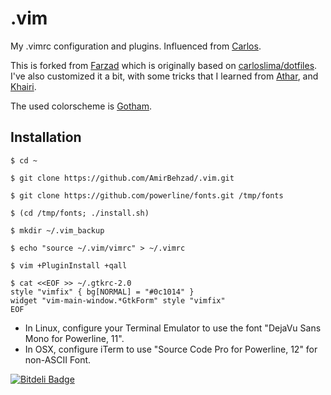 .vim
========

My .vimrc configuration and plugins.
Influenced from [Carlos](https://github.com/carloslima).

This is forked from [Farzad](https://github.com/farzadghanei/dotfiles) which is originally based on [carloslima/dotfiles](https://github.com/carloslima/dotfiles).
I've also customized it a bit, with some tricks that I learned from [Athar](https://github.com/atharh), and [Khairi](https://github.com/khairihafsham).

The used colorscheme is [Gotham](https://github.com/whatyouhide/vim-gotham).

## Installation
```
$ cd ~

$ git clone https://github.com/AmirBehzad/.vim.git

$ git clone https://github.com/powerline/fonts.git /tmp/fonts

$ (cd /tmp/fonts; ./install.sh)

$ mkdir ~/.vim_backup

$ echo "source ~/.vim/vimrc" > ~/.vimrc

$ vim +PluginInstall +qall

$ cat <<EOF >> ~/.gtkrc-2.0
style "vimfix" { bg[NORMAL] = "#0c1014" }
widget "vim-main-window.*GtkForm" style "vimfix"
EOF

```
* In Linux, configure your Terminal Emulator to use the font "DejaVu Sans Mono for Powerline, 11".
* In OSX, configure iTerm to use "Source Code Pro for Powerline, 12" for non-ASCII Font.


[![Bitdeli Badge](https://d2weczhvl823v0.cloudfront.net/amirbehzad/.vim/trend.png)](https://bitdeli.com/free "Bitdeli Badge")

